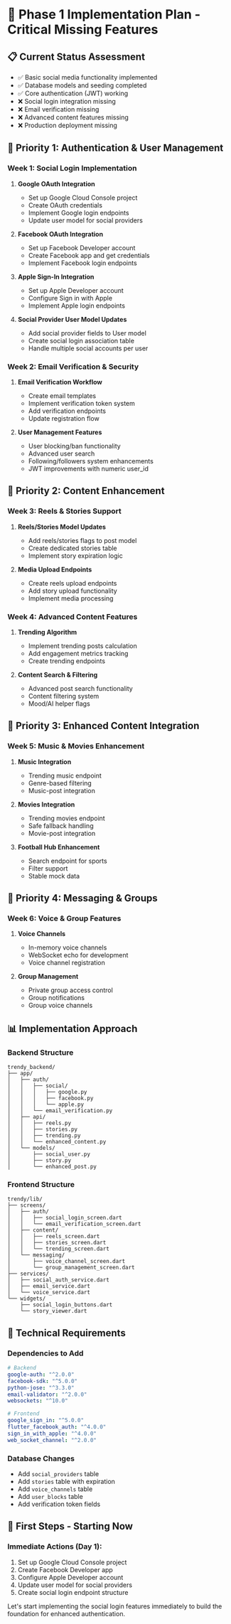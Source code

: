 # 🚀 Phase 1 Implementation Plan - Critical Missing Features

## 📋 Current Status Assessment
- ✅ Basic social media functionality implemented
- ✅ Database models and seeding completed
- ✅ Core authentication (JWT) working
- ❌ Social login integration missing
- ❌ Email verification missing
- ❌ Advanced content features missing
- ❌ Production deployment missing

## 🎯 Priority 1: Authentication & User Management

### Week 1: Social Login Implementation
1. **Google OAuth Integration**
   - Set up Google Cloud Console project
   - Create OAuth credentials
   - Implement Google login endpoints
   - Update user model for social providers

2. **Facebook OAuth Integration**
   - Set up Facebook Developer account
   - Create Facebook app and get credentials
   - Implement Facebook login endpoints

3. **Apple Sign-In Integration**
   - Set up Apple Developer account
   - Configure Sign in with Apple
   - Implement Apple login endpoints

4. **Social Provider User Model Updates**
   - Add social provider fields to User model
   - Create social login association table
   - Handle multiple social accounts per user

### Week 2: Email Verification & Security
1. **Email Verification Workflow**
   - Create email templates
   - Implement verification token system
   - Add verification endpoints
   - Update registration flow

2. **User Management Features**
   - User blocking/ban functionality
   - Advanced user search
   - Following/followers system enhancements
   - JWT improvements with numeric user_id

## 🎯 Priority 2: Content Enhancement

### Week 3: Reels & Stories Support
1. **Reels/Stories Model Updates**
   - Add reels/stories flags to post model
   - Create dedicated stories table
   - Implement story expiration logic

2. **Media Upload Endpoints**
   - Create reels upload endpoints
   - Add story upload functionality
   - Implement media processing

### Week 4: Advanced Content Features
1. **Trending Algorithm**
   - Implement trending posts calculation
   - Add engagement metrics tracking
   - Create trending endpoints

2. **Content Search & Filtering**
   - Advanced post search functionality
   - Content filtering system
   - Mood/AI helper flags

## 🎯 Priority 3: Enhanced Content Integration

### Week 5: Music & Movies Enhancement
1. **Music Integration**
   - Trending music endpoint
   - Genre-based filtering
   - Music-post integration

2. **Movies Integration**
   - Trending movies endpoint
   - Safe fallback handling
   - Movie-post integration

3. **Football Hub Enhancement**
   - Search endpoint for sports
   - Filter support
   - Stable mock data

## 🎯 Priority 4: Messaging & Groups

### Week 6: Voice & Group Features
1. **Voice Channels**
   - In-memory voice channels
   - WebSocket echo for development
   - Voice channel registration

2. **Group Management**
   - Private group access control
   - Group notifications
   - Group voice channels

## 📊 Implementation Approach

### Backend Structure
```
trendy_backend/
├── app/
│   ├── auth/
│   │   ├── social/
│   │   │   ├── google.py
│   │   │   ├── facebook.py
│   │   │   └── apple.py
│   │   └── email_verification.py
│   ├── api/
│   │   ├── reels.py
│   │   ├── stories.py
│   │   ├── trending.py
│   │   └── enhanced_content.py
│   └── models/
│       ├── social_user.py
│       ├── story.py
│       └── enhanced_post.py
```

### Frontend Structure
```
trendy/lib/
├── screens/
│   ├── auth/
│   │   ├── social_login_screen.dart
│   │   └── email_verification_screen.dart
│   ├── content/
│   │   ├── reels_screen.dart
│   │   ├── stories_screen.dart
│   │   └── trending_screen.dart
│   └── messaging/
│       ├── voice_channel_screen.dart
│       └── group_management_screen.dart
├── services/
│   ├── social_auth_service.dart
│   ├── email_service.dart
│   └── voice_service.dart
└── widgets/
    ├── social_login_buttons.dart
    └── story_viewer.dart
```

## 🔧 Technical Requirements

### Dependencies to Add
```yaml
# Backend
google-auth: "^2.0.0"
facebook-sdk: "^5.0.0"
python-jose: "^3.3.0"
email-validator: "^2.0.0"
websockets: "^10.0"

# Frontend
google_sign_in: "^5.0.0"
flutter_facebook_auth: "^4.0.0"
sign_in_with_apple: "^4.0.0"
web_socket_channel: "^2.0.0"
```

### Database Changes
- Add `social_providers` table
- Add `stories` table with expiration
- Add `voice_channels` table
- Add `user_blocks` table
- Add verification token fields

## 🚀 First Steps - Starting Now

### Immediate Actions (Day 1):
1. Set up Google Cloud Console project
2. Create Facebook Developer app
3. Configure Apple Developer account
4. Update user model for social providers
5. Create social login endpoint structure

Let's start implementing the social login features immediately to build the foundation for enhanced authentication.

